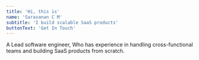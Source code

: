 ```yaml
---
title: 'Hi, this is'
name: 'Saravanan C M'
subtitle: 'I build scalable SaaS products'
buttonText: 'Get In Touch'
---
```


A Lead software engineer, Who has experience in handling cross-functional teams and building SaaS products from scratch.

